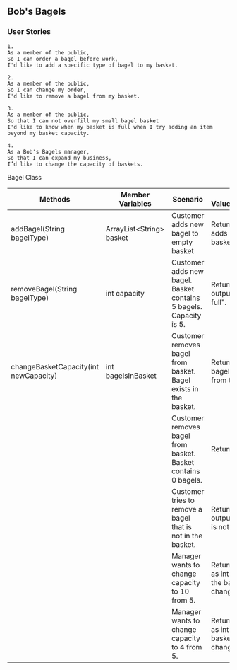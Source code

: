 ## Bob's Bagels

### User Stories
```
1.
As a member of the public,
So I can order a bagel before work,
I'd like to add a specific type of bagel to my basket.
```

```
2.
As a member of the public,
So I can change my order,
I'd like to remove a bagel from my basket.
```

```
3.
As a member of the public,
So that I can not overfill my small bagel basket
I'd like to know when my basket is full when I try adding an item beyond my basket capacity.
```

```
4.
As a Bob's Bagels manager,
So that I can expand my business,
I’d like to change the capacity of baskets.
```
Bagel Class

| Methods                               | Member Variables          | Scenario                                                          | Return Value/Output/Result                                                 |
|---------------------------------------|---------------------------|-------------------------------------------------------------------|----------------------------------------------------------------------------|
| addBagel(String bagelType)            | ArrayList\<String> basket | Customer adds new bagel to empty basket                           | Returns true and adds bagel to the basket list.                            |
| removeBagel(String bagelType)         | int capacity              | Customer adds new bagel. Basket contains 5 bagels. Capacity is 5. | Returns false and outputs "Basket is full".                                |
| changeBasketCapacity(int newCapacity) | int bagelsInBasket        | Customer removes bagel from basket. Bagel exists in the basket.   | Returns true and bagel is removed from the basket list.                    |
|                                       |                           | Customer removes bagel from basket. Basket contains 0 bagels.     | Returns false.                                                             |
|                                       |                           | Customer tries to remove a bagel that is not in the basket.       | Returns false and outputs "That bagel is not in the basket".               |
|                                       |                           | Manager wants to change capacity to 10 from 5.                    | Returns basket size as int (10). Size of the basket list is changed to 10. |
|                                       |                           | Manager wants to change capacity to 4 from 5.                     | Returns basket size as int (4). Size of the basket list is changed to 4.   |

